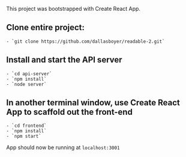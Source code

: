 This project was bootstrapped with Create React App.

## Clone entire project:
    - `git clone https://github.com/dallasboyer/readable-2.git`

## Install and start the API server
    - `cd api-server`
    - `npm install`
    - `node server`

## In another terminal window, use Create React App to scaffold out the front-end
    - `cd frontend`
    - `npm install`
    - `npm start`

App should now be running at `localhost:3001`